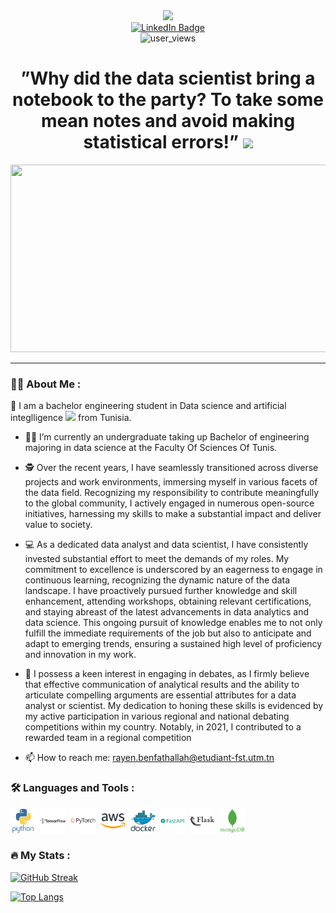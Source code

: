 <div id="header" align="center">
  <img src="http://24.media.tumblr.com/b9a552bef486726fb1206750e50c643e/tumblr_mq4c74lZ6S1rwai13o1_500.gif" width="100"/>
</div>

<div id="badges" align="center">
  <a href="https://www.linkedin.com/in/rayen-fathallah/">
    <img src="https://img.shields.io/badge/LinkedIn-blue?style=for-the-badge&logo=linkedin&logoColor=white" alt="LinkedIn Badge"/>
  </a>
</div>

<div id="user_count" align="center">
  <img src="https://komarev.com/ghpvc/?username=rayenFathallah&style=flat-square&color=blue" alt="user_views"/>
</div>

<h1 align="center">
  ”Why did the data scientist bring a notebook to the party? To take some mean notes and avoid making statistical errors!”
  <img src="[https://media0.giphy.com/media/Az5guv8GZwaLskfWli/giphy.gif?cid=ecf05e47kr5skfrbo5s19irk6ttubhim7mxrjtlkdbtf4aij&rid=giphy.gif&ct=s]" width="70px"/>
  
</h1>

<div align="center">
  <img src="[https://media.giphy.com/media/v1.Y2lkPTc5MGI3NjExa3A4cHZhYmMwYnpjdDk3MWFleHYzM2J5c3ExdGRxb2pvenhjNmxyZSZlcD12MV9pbnRlcm5hbF9naWZfYnlfaWQmY3Q9Zw/VHI6svvhu5xuqzyAoM/giphy.gif](https://media.giphy.com/media/SvckSy7fFviqrq8ClF/giphy.gif)" width="600" height="300"/>
</div>

---

### :man_technologist: About Me :
:wave: I am a bachelor engineering student in Data science and artificial integlligence <img src="https://media.giphy.com/media/WUlplcMpOCEmTGBtBW/giphy.gif" width="30"> from Tunisia.

- :man_student: I’m currently an undergraduate taking up Bachelor of engineering majoring in data science at the Faculty Of Sciences Of Tunis.

- :detective: Over the recent years, I have seamlessly transitioned across diverse projects and work environments, immersing myself in various facets of the data field. Recognizing my responsibility to contribute meaningfully to the global community, I actively engaged in numerous open-source initiatives, harnessing my skills to make a substantial impact and deliver value to society.

- :computer: As a dedicated data analyst and data scientist, I have consistently invested substantial effort to meet the demands of my roles. My commitment to excellence is underscored by an eagerness to engage in continuous learning, recognizing the dynamic nature of the data landscape. I have proactively pursued further knowledge and skill enhancement, attending workshops, obtaining relevant certifications, and staying abreast of the latest advancements in data analytics and data science. This ongoing pursuit of knowledge enables me to not only fulfill the immediate requirements of the job but also to anticipate and adapt to emerging trends, ensuring a sustained high level of proficiency and innovation in my work.
- :medal_sports: I possess a keen interest in engaging in debates, as I firmly believe that effective communication of analytical results and the ability to articulate compelling arguments are essential attributes for a data analyst or scientist. My dedication to honing these skills is evidenced by my active participation in various regional and national debating competitions within my country. Notably, in 2021, I contributed to a rewarded team in a regional competition
- :mailbox: How to reach me: rayen.benfathallah@etudiant-fst.utm.tn

### :hammer_and_wrench: Languages and Tools :


<div>
  <img src="https://github.com/devicons/devicon/blob/master/icons/python/python-original-wordmark.svg" title="Python" alt="Python" width="40" height="40"/>&nbsp;
    <img src="https://github.com/devicons/devicon/blob/master/icons/tensorflow/tensorflow-line-wordmark.svg" title="TensorFlow" alt="TensorFlow" width="40" height="40"/>&nbsp;
    <img src="https://github.com/devicons/devicon/blob/master/icons/pytorch/pytorch-original-wordmark.svg" title="PyTorch" alt="PyTorch" width="40" height="40"/>&nbsp;
    <img src="https://github.com/devicons/devicon/blob/master/icons/amazonwebservices/amazonwebservices-original-wordmark.svg" title="aws" alt="aws" width="40" height="40"/>&nbsp;
    <img src="https://github.com/devicons/devicon/blob/master/icons/docker/docker-original-wordmark.svg" title="docker" alt="docker" width="40" height="40"/>&nbsp;
    <img src="https://github.com/devicons/devicon/blob/master/icons/fastapi/fastapi-original-wordmark.svg" title="fastapi" alt="fastapi" width="40" height="40"/>&nbsp;
    <img src="https://github.com/devicons/devicon/blob/master/icons/flask/flask-original-wordmark.svg" title="flask" alt="flask" width="40" height="40"/>&nbsp;
    <img src="https://github.com/devicons/devicon/blob/master/icons/mongodb/mongodb-plain-wordmark.svg" title="mongodb" alt="mongodb" width="40" height="40"/>&nbsp;
</div>


### :fire: My Stats :

[![GitHub Streak](https://github-readme-streak-stats.herokuapp.com?user=rayenFathallah&theme=vue-dark&hide_border=true)](https://git.io/streak-stats)


[![Top Langs](https://github-readme-stats.vercel.app/api/top-langs/?username=rayenFathallah&layout=compact&theme=vision-friendly-dark)](https://github.com/anuraghazra/github-readme-stats)

